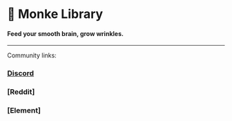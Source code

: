 # :banana: Monke Library <!-- {docsify-ignore} -->
####  Feed your smooth brain, grow wrinkles. 

-----------
Community links:

### [Discord](https://discord.gg/FqDzGtJAYt)
### [Reddit]
### [Element] 